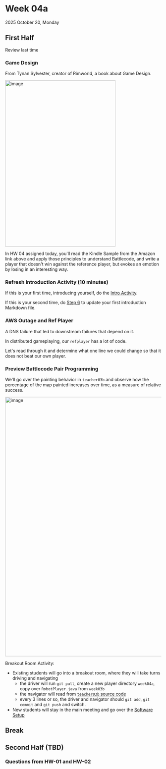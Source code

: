 # Week 04a
2025 October 20, Monday

## First Half

Review last time

### Game Design

From Tynan Sylvester, creator of Rimworld, a book about Game Design.

<img width="356" height="537" alt="image" src="https://github.com/user-attachments/assets/6df893dd-ee4f-4701-92c5-192b71744e51" />

In HW 04 assigned today, you'll read the Kindle Sample from the Amazon link above and apply
those principles to understand Battlecode, and write a player that doesn't win against the
reference player, but evokes an emotion by losing in an interesting way.

### Refresh Introduction Activity (10 minutes)

If this is your first time, introducing yourself, do the [Intro Activity](https://github.com/TheEvergreenStateCollege/dgp-25au/blob/main/activities/Introductions.md).

If this is your second time, do [Step 6](https://github.com/TheEvergreenStateCollege/dgp-25au/blob/main/activities/Introductions.md#step-6) to update your first introduction Markdown file.

### AWS Outage and Ref Player

A DNS failure that led to downstream failures that depend on it.

In distributed gameplaying, our `refplayer` has a lot of code.

Let's read through it and determine what one line we could change so that it does not beat our own player.

### Preview Battlecode Pair Programming

We'll go over the painting behavior in `teacher03b` and observe how the percentage
of the map painted increases over time, as a measure of relative success.

<img width="1331" height="838" alt="image" src="https://github.com/user-attachments/assets/b48cf35f-b569-4f2a-85ea-880a48d6fe18" />

Breakout Room Activity:
* Existing students will go into a breakout room, where they will take turns driving and navigating
  * the driver will run `git pull`, create a new player directory `week04a`, copy over `RobotPlayer.java` from `week03b`
  * the navigator will read from [`teacher03b` source code](https://github.com/TheEvergreenStateCollege/dgp-25au/tree/main/java/src/teacher03b)
  * every 3 lines or so, the driver and navigator should `git add`, `git commit` and `git push` and switch.
* New students will stay in the main meeting and go over the [Software Setup]()

## Break

## Second Half (TBD)

### Questions from HW-01 and HW-02

